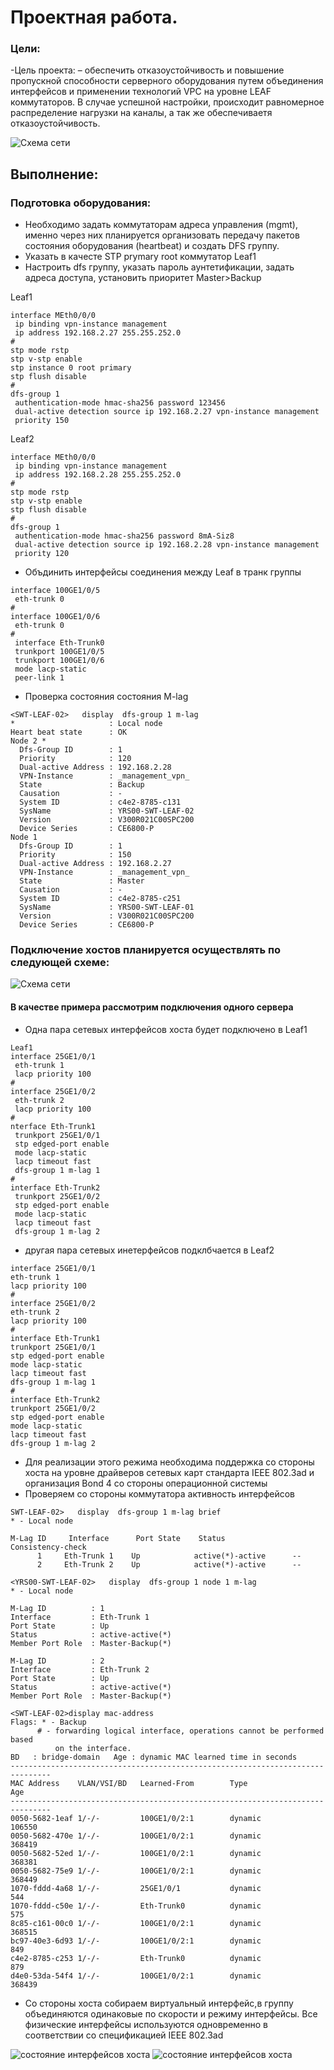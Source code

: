# Проектная работа.

### Цели:
-Цель проекта: – обеспечить отказоустойчивость и повышение пропускной способности серверного оборудования путем объединения интерфейсов и применении технологий VPC на уровне LEAF коммутаторов.
В случае успешной настройки, происходит равномерное распределение нагрузки на каналы, а так же обеспечиваетя отказоустойчивость.



![Схема сети ](pic1.png)

## Выполнение:
### Подготовка оборудования:
- Необходимо задать коммутаторам адреса управления (mgmt), именно через них планируется организовать передачу пакетов состояния оборудования (heartbeat) и создать DFS группу.
- Указать в качесте STP prymary root коммутатор Leaf1
- Настроить dfs группу, указать пароль аунтетификации, задать адреса доступа, установить приоритет Master>Backup

Leaf1
~~~
interface MEth0/0/0
 ip binding vpn-instance management
 ip address 192.168.2.27 255.255.252.0
#
stp mode rstp
stp v-stp enable
stp instance 0 root primary
stp flush disable
#
dfs-group 1
 authentication-mode hmac-sha256 password 123456
 dual-active detection source ip 192.168.2.27 vpn-instance management
 priority 150
~~~
Leaf2
~~~
interface MEth0/0/0
 ip binding vpn-instance management
 ip address 192.168.2.28 255.255.252.0
#
stp mode rstp
stp v-stp enable
stp flush disable
#
dfs-group 1
 authentication-mode hmac-sha256 password 8mA-Siz8
 dual-active detection source ip 192.168.2.28 vpn-instance management
 priority 120
~~~
- Объдинить интерфейсы соединения между Leaf в транк группы 
~~~
interface 100GE1/0/5
 eth-trunk 0
#
interface 100GE1/0/6
 eth-trunk 0
#
 interface Eth-Trunk0
 trunkport 100GE1/0/5
 trunkport 100GE1/0/6
 mode lacp-static
 peer-link 1
 ~~~
- Проверка состояния состояния M-lag
~~~
<SWT-LEAF-02>   display  dfs-group 1 m-lag
*                     : Local node
Heart beat state      : OK
Node 2 *
  Dfs-Group ID        : 1
  Priority            : 120
  Dual-active Address : 192.168.2.28
  VPN-Instance        : _management_vpn_
  State               : Backup
  Causation           : -
  System ID           : c4e2-8785-c131
  SysName             : YRS00-SWT-LEAF-02
  Version             : V300R021C00SPC200
  Device Series       : CE6800-P
Node 1
  Dfs-Group ID        : 1
  Priority            : 150
  Dual-active Address : 192.168.2.27
  VPN-Instance        : _management_vpn_
  State               : Master
  Causation           : -
  System ID           : c4e2-8785-c251
  SysName             : YRS00-SWT-LEAF-01
  Version             : V300R021C00SPC200
  Device Series       : CE6800-P
~~~
### Подключение хостов планируется осуществлять по следующей схеме:
![Схема сети ](host.png)
#### В качестве примера рассмотрим подключения одного сервера
- Одна пара сетевых интерфейсов хоста будет подключено в Leaf1
~~~
Leaf1
interface 25GE1/0/1
 eth-trunk 1
 lacp priority 100
#
interface 25GE1/0/2
 eth-trunk 2
 lacp priority 100
#
nterface Eth-Trunk1
 trunkport 25GE1/0/1 	
 stp edged-port enable
 mode lacp-static
 lacp timeout fast
 dfs-group 1 m-lag 1
#
interface Eth-Trunk2
 trunkport 25GE1/0/2
 stp edged-port enable
 mode lacp-static
 lacp timeout fast
 dfs-group 1 m-lag 2
 ~~~
 - другая пара сетевых инетерфейсов подклбчается в Leaf2
 ~~~
 interface 25GE1/0/1
 eth-trunk 1
 lacp priority 100
#
interface 25GE1/0/2
 eth-trunk 2
 lacp priority 100
 #
 interface Eth-Trunk1
 trunkport 25GE1/0/1 	
 stp edged-port enable
 mode lacp-static
 lacp timeout fast
 dfs-group 1 m-lag 1
#
interface Eth-Trunk2
 trunkport 25GE1/0/2
 stp edged-port enable
 mode lacp-static
 lacp timeout fast
 dfs-group 1 m-lag 2
 ~~~
-  Для реализации этого режима необходима поддержка со стороны хоста на уровне драйверов сетевых карт стандарта IEEE 802.3ad и организация Bond 4 со стороны операционной системы
- Проверяем со стороны коммутатора активность интерфейсов
 ~~~
SWT-LEAF-02>   display  dfs-group 1 m-lag brief
* - Local node

M-Lag ID     Interface      Port State    Status                Consistency-check
       1     Eth-Trunk 1    Up            active(*)-active      --
       2     Eth-Trunk 2    Up            active(*)-active      --

<YRS00-SWT-LEAF-02>   display  dfs-group 1 node 1 m-lag
* - Local node

M-Lag ID          : 1
Interface         : Eth-Trunk 1
Port State        : Up
Status            : active-active(*)
Member Port Role  : Master-Backup(*)

M-Lag ID          : 2
Interface         : Eth-Trunk 2
Port State        : Up
Status            : active-active(*)
Member Port Role  : Master-Backup(*)

<SWT-LEAF-02>display mac-address
Flags: * - Backup
       # - forwarding logical interface, operations cannot be performed based
           on the interface.
BD   : bridge-domain   Age : dynamic MAC learned time in seconds
-------------------------------------------------------------------------------
MAC Address    VLAN/VSI/BD   Learned-From        Type                Age
-------------------------------------------------------------------------------
0050-5682-1eaf 1/-/-         100GE1/0/2:1        dynamic          106550
0050-5682-470e 1/-/-         100GE1/0/2:1        dynamic          368419
0050-5682-52ed 1/-/-         100GE1/0/2:1        dynamic          368381
0050-5682-75e9 1/-/-         100GE1/0/2:1        dynamic          368449
1070-fddd-4a68 1/-/-         25GE1/0/1           dynamic             544
1070-fddd-c50e 1/-/-         Eth-Trunk0          dynamic             575
8c85-c161-00c0 1/-/-         100GE1/0/2:1        dynamic          368515
bc97-40e3-6d93 1/-/-         100GE1/0/2:1        dynamic             849
c4e2-8785-c253 1/-/-         Eth-Trunk0          dynamic             879
d4e0-53da-54f4 1/-/-         100GE1/0/2:1        dynamic          368439
~~~
- Со стороны хоста собираем виртуальный интерфейс,в группу объединяются одинаковые по скорости и режиму интерфейсы. Все физические интерфейсы используются одновременно в соответствии со спецификацией IEEE 802.3ad

![состояние интерфейсов хоста](host_bond.png)
![состояние интерфейсов хоста](host_bond_1.png)



